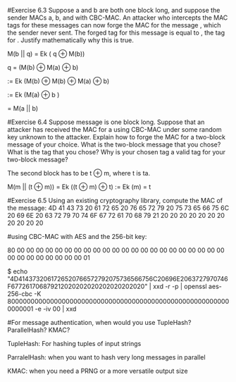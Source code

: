 #Exercise 6.3 Suppose a and b are both one block long, and suppose the sender MACs a, b, and  with CBC-MAC. An attacker who intercepts the MAC tags for these messages can now forge the MAC for the message , which the sender never sent. The forged tag for this message is equal to , the tag for . Justify mathematically why this is true.

M(b || q)  = Ek ( q ⊕ M(b))

q = (M(b) ⊕ M(a) ⊕ b)

:= Ek (M(b) ⊕ M(b) ⊕ M(a) ⊕ b)

:= Ek (M(a) ⊕ b )

= M(a || b)   


#Exercise 6.4 Suppose message  is one block long. Suppose that an attacker has received the MAC  for a using CBC-MAC under some random key unknown to the attacker. Explain how to forge the MAC for a two-block message of your choice. What is the two-block message that you chose? What is the tag that you chose? Why is your chosen tag a valid tag for your two-block message?

The second block has to be t ⊕ m, where t is ta.

M(m || (t ⊕ m)) = Ek ((t ⊕ m) ⊕ t)
:= Ek (m) = t

#Exercise 6.5 Using an existing cryptography library, compute the MAC of the message:
4D 41 43 73 20 61 72 65 20 76 65 72 79 20 75 73 65 66 75 6C 20 69 6E 20 63 72 79 70 74 6F 67 72 61 70 68 79 21 20 20 20 20 20 20 20 20 20 20 20

#using CBC-MAC with AES and the 256-bit key:

80 00 00 00 00 00 00 00 00 00 00 00 00 00 00 00 00 00 00 00 00 00 00 00 00 00 00 00 00 00 00 01

$ echo "4D4143732061726520766572792075736566756C20696E2063727970746F677261706879212020202020202020202020" | xxd -r -p | openssl aes-256-cbc -K 8000000000000000000000000000000000000000000000000000000000000001 -e -iv 00 | xxd 

#For message authentication, when would you use TupleHash? ParallelHash? KMAC?

TupleHash: For hashing tuples of input strings

ParralelHash: when you want to hash very long messages in parallel

KMAC: when you need a PRNG or a more versatile output size
